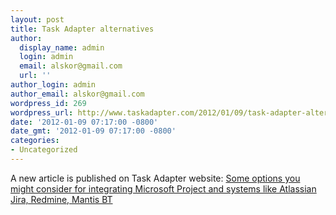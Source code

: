 ```yaml
---
layout: post
title: Task Adapter alternatives
author:
  display_name: admin
  login: admin
  email: alskor@gmail.com
  url: ''
author_login: admin
author_email: alskor@gmail.com
wordpress_id: 269
wordpress_url: http://www.taskadapter.com/2012/01/09/task-adapter-alternatives/
date: '2012-01-09 07:17:00 -0800'
date_gmt: '2012-01-09 07:17:00 -0800'
categories:
- Uncategorized
---
```

<p>A new article is published on Task Adapter website:&nbsp;<a href="http://taskadapter.com/compare_with_other_systems">Some options you might consider for integrating&nbsp;Microsoft Project and systems like Atlassian Jira, Redmine, Mantis BT</a></p>
